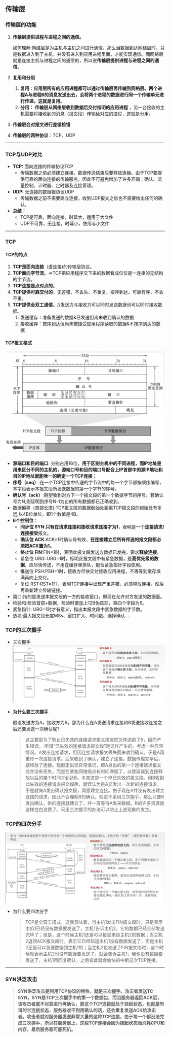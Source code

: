 ## 传输层

### 传输层的功能

1. **传输层提供进程与进程之间的通信。**

   如何理解:网络层是为主机与主机之间进行通信，那么当数据到达网络层时，只是数据进入到了主机，并没有进入到应用进程里面，才能实现通信。而网络层就是连接主机与进程之间的通信的，所以说**传输层提供进程与进程之间的通信**。
   
2. **复用和分用**

   1. **复用**：**应用层所有的应用进程都可以通过传输层再传输到网络层。**两个进程A与进程B的消息发送出去，会将两个进程的数据进行同一个传输单元进行传递，这就是**复用**。
   2. **分用：**  **传输层从网络层收到数据后交付指明的应用进程** ，另一台接收的主机需要将接收到的消息（报文段）传输给对应的进程，这就是分用。

3. **传输层会对报文进行差错检错**

4. **传输层的两种协议**：TCP、UDP

---

### TCP与UDP对比

* **TCP:**	面向连接的传输协议TCP
  * 传输数据之前必须建立连接，数据传送结束后要释放连接。由于TCP要提供可靠的面向连接的传输服务，因此不可避免增加了许多开销：确认、流量控制、计时器、定时器及连接管理。
* **UDP:**  无连接的数据报协议UDP
  * 传输数据之前不需要建立连接，收到UDP报文之后也不需要给出任何的确认。
* **总结：**
  * TCP是可靠，面向连接，时延大，适用于大文件
  * UDP不可靠，无连接，时延小，使用与小文件

---

### TCP

#### TCP的特点

1. **TCP是面向连接**（虚连接)的传输层协议。
2. **TCP面向字节流**。=>TCP把应用程序交下来的数据看成仅仅是一连串的无结构的字节流。
3. **TCP连接是点对点的**。
4. **TCP提供可靠交付的**，无差错、不丢失、不重复、按序到达。可靠有序，不丢不重。
5. **TCP提供全双工通信**。//发送方与接收方可以同时发送数据也可以同时接收数据。
   1. 发送缓存：准备发送的数据&已发送但尚未收到确认的数据
   2. 接收缓存：按序到达但尚未被接受应用程序读取的数据&不按序到达的数据



#### TCP报文格式

<img src="image-20220305165059061.png" alt="image-20220305165059061" style="zoom: 67%;" />

* **源端口和目的端口**: 分别占用16位，**用于区别主机中的不同进程，而IP地址是用来区分不同的主机的，源端口号和目的端口号配合上IP首部中的源IP地址和目的IP地址就能唯一的确定一个TCP连接；**
* **序号（seq）**:在一个TCP连接中传送的字节流中的每一个字节都按顺序编号，本字段表示本报文段所发送数据的第一个字节的序号。
* **确认号（ack）**:期望收到对方下一个报文段的第一个数据字节的序号。若确认号为N,则证明到序号N-1为止的所有数据都已正确收到。
* 数据偏移（首部长度):TCP报文段的数据起始处距离TCP报文段的起始处有多远,以4B位单位，即1个数值是4B。
* **6个控制位**：
  * **同步位 SYN**:**只有在请求连接和接收请求连接才为1**，表明是一个**连接请求/连接接受**报文。
  * **确认位 ACK**:ACK=1时确认号有效，**在连接建立后所有传送的报文段都必须把ACK置为1。**
  * **终止位 FIN**:FIN=1时，表明此报文段发送方数据已发完，要求**释放连接**。
  * 紧急位 URG: URG=1时，标明此报文段中有紧急数据，是**高优先级的数据**，应尽快传送，不用在缓存里排队，配合紧急指针字段使用。
  * 推送位 PSH:PSH=1时，接收方尽快交付接收应用进程，不再等到缓存填满再向上交付。
  * 复位 RST:RST=1时，表明TCP连接中出现严重差错，必须释放连接，然后再重新建立传输链接。
* 窗口:指的是发送本报文段的一方的接收窗口，即现在允许对方发送的数据量。
* 检验和:检验首部+数据，检验时要加上12B伪首部，第四个字段为6。
* 紧急指针: URG=1时才有意义，指出本报文段中紧急数据的字节数。
* 选项:最大报文段长度MSs、窗口扩大、时间戳、选择确认.…

### TCP的三次握手

* 三次握手<img src="image-20220305170313297.png" alt="image-20220305170313297" style="zoom:67%;" />

* **为什么要三次握手**

  假设发送方为A，接收方为B，那为什么在A发送请求连接和B发送接收连接之后还要发送一次确认呢?

  > 这主要是为了防止已失效的连接请求报文段突然又传送到了B，因而产生错误。
  > 所谓“已失效的连接请求报文段”是这样产生的。考虑一种异常情况。A发出连接请求，但因连接请求报文丢失而未收到确认。于是A再重传一次连接请求。后来收到了确认，建立了连接。数据传输完毕后，就释放了连接。现假定出现异常情况，即A发出的第一个连接请求报文段并没有丢失，而是在某些网络结点长时间滞留了，以致延误到连接释放以后的某个时间才到达B。本来这是一个早已失效的报文段。但B收到此失效的连接请求报文段后，就误认为是A又发出一次新的连接请求。于是就向A发出确认报文段，同意建立连接。由于现在A并没有发出建立连接的请求，因此不会理睬B的确认。假定不采用三次握手，那么只要B发出确认，新的连接就建立了，并一直等待A发来数据。B的许多资源就这样白白浪费了。采用三次握手的办法可以防止上述现象的发生。

  

### TCP的四次分手

<img src="image-20220305172324472.png" alt="image-20220305172324472" style="zoom:67%;" />

* 为什么要四次分手

  > TCP是全双工模式，这就意味着，当主机1发出FIN报文段时，只是表示主机1已经没有数据要发送了，主机1告诉主机2，它的数据已经全部发送完毕了；但是，这个时候主机1还是可以接受来自主机2的数据；当主机2返回ACK报文段时，表示它已经知道主机1没有数据发送了，但是主机2还是可以发送数据到主机1的；当主机2也发送了FIN报文段时，这个时候就表示主机2也没有数据要发送了，就会告诉主机1，我也没有数据要发送了，主机1再回复确认，之后彼此就会愉快的中断这次TCP连接。

---

### SYN洪泛攻击

> **SYN洪泛攻击是利用TCP协议的特性，就是三次握手。攻击者发送TC SYN，SYN是TCP三次握手中的第一个数据包，而当服务器返回ACK后，该攻击者就不对其进行再确认，那这个TCP连接就处于挂起状态，也就是所谓的半连接状态，服务器收不到再确认的话，还会重复发送ACK给攻击者。攻击者就对服务器发送非常大量的这种TCP连接，由于每一个都没法完成三次握手，所以在服务器上，这些TCP连接会因为挂起状态而消耗CPU和内存，最后服务器可能死机。**



 